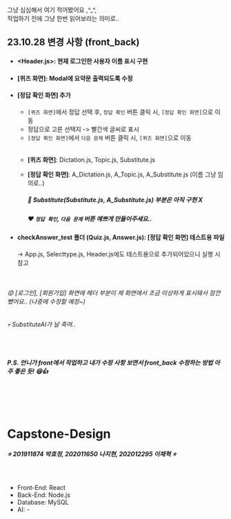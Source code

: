 <br> 그냥 심심해서 여기 적어봤어요 ,^_^,
<br> 작업하기 전에 그냥 한번 읽어보라는 의미로..

## 23.10.28 변경 사항 (front_back)

- #### <Header.js>: 현재 로그인한 사용자 이름 표시 구현

- #### [퀴즈 화면]: Modal에 요약문 출력되도록 수정

- #### [정답 확인 화면] 추가
  - `[퀴즈 화면]`에서 정답 선택 후, `정답 확인` 버튼 클릭 시, `[정답 확인 화면]`으로 이동
  - 정답으로 고른 선택지 -> 빨간색 글씨로 표시
  - `[정답 확인 화면]`에서 `다음 문제` 버튼 클릭 시, `[퀴즈 화면]`으로 이동

  <br>
  
  - **[퀴즈 화면]**: Dictation.js, Topic.js, Substitute.js
  - **[정답 확인 화면]**: A_Dictation.js, A_Topic.js, A_Substitute.js (이름 그냥 임의로..)
  
    ##### 💫 Substitute(Substitute.js, A_Substitute.js) 부분은 아직 구현 X
    ##### ❤️ `정답 확인`, `다음 문제` 버튼 예쁘게 만들어주세요..


- #### checkAnswer_test 폴더 (Quiz.js, Answer.js): [정답 확인 화면] 테스트용 파일
  &rightarrow; App.js, Selecttype.js, Header.js에도 테스트용으로 추가되어있으니 실행 시 참고
  

<br>

  ###### 😟 [로그인], [회원가입] 화면에 헤더 부분이 제 화면에서 조금 이상하게 표시돼서 잠깐 뺐어요.. (나중에 수정할 예정~)
  ###### 💀 SubstituteAI가 날 죽여..

<br>

  ##### P.S. 언니가 front에서 작업하고 내가 수정 사항 보면서 front_back 수정하는 방법 아주 좋은 듯! 😆👍
<br>
  
<br>
<br>

# Capstone-Design

##### ⭐ 201911874 박효정, 202011650 나지현, 202012295 이채혁 ⭐

<br>

- Front-End: React
- Back-End: Node.js
- Database: MySQL
- AI: -


<br>


